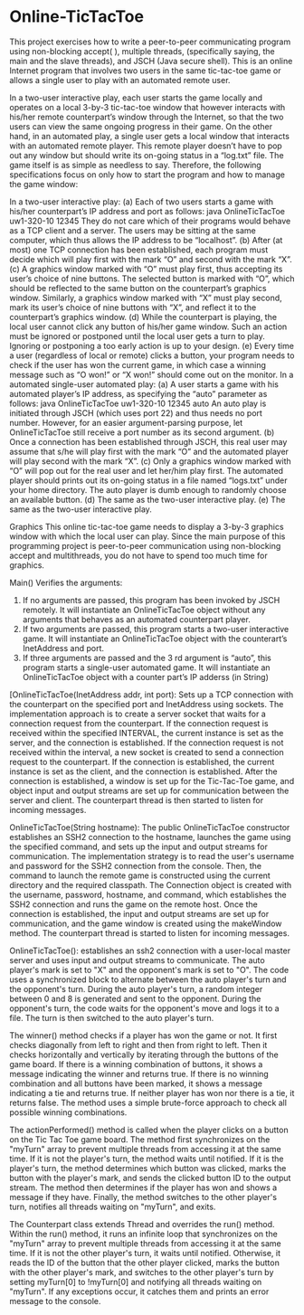# Online-TicTacToe
This project exercises how to write a peer-to-peer communicating program using non-blocking accept( ), multiple threads, (specifically saying, the main and the slave threads), and JSCH (Java secure shell).
This is an online Internet program that involves two users in the same tic-tac-toe game or allows a single
user to play with an automated remote user.

In a two-user interactive play, each user starts the game locally and operates on a local 3-by-3 tic-tac-toe
window that however interacts with his/her remote counterpart’s window through the Internet, so that the
two users can view the same ongoing progress in their game. On the other hand, in an automated play, a
single user gets a local window that interacts with an automated remote player. This remote player doesn’t
have to pop out any window but should write its on-going status in a “log.txt” file.
The game itself is as simple as needless to say. Therefore, the following specifications focus on only how
to start the program and how to manage the game window:

In a two-user interactive play:
(a) Each of two users starts a game with his/her counterpart’s IP address and port as follows:
java OnlineTicTacToe uw1-320-10 12345
They do not care which of their programs would behave as a TCP client and a server. The users may
be sitting at the same computer, which thus allows the IP address to be “localhost”.
(b) After (at most) one TCP connection has been established, each program must decide which will play
first with the mark “O” and second with the mark “X”.
(c) A graphics window marked with “O” must play first, thus accepting its user’s choice of nine buttons.
The selected button is marked with “O”, which should be reflected to the same button on the
counterpart’s graphics window. Similarly, a graphics window marked with “X” must play second,
mark its user’s choice of nine buttons with “X”, and reflect it to the counterpart’s graphics window.
(d) While the counterpart is playing, the local user cannot click any button of his/her game window.
Such an action must be ignored or postponed until the local user gets a turn to play. Ignoring or
postponing a too early action is up to your design.
(e) Every time a user (regardless of local or remote) clicks a button, your program needs to check if the
user has won the current game, in which case a winning message such as “O won!” or “X won!”
should come out on the monitor.
In a automated single-user automated play:
(a) A user starts a game with his automated player’s IP address, as specifying the “auto” parameter as
follows:
java OnlineTicTacToe uw1-320-10 12345 auto
An auto play is initiated through JSCH (which uses port 22) and thus needs no port number. However,
for an easier argument-parsing purpose, let OnlineTicTacToe still receive a port number as its second
argument.
(b) Once a connection has been established through JSCH, this real user may assume that s/he will play
first with the mark “O” and the automated player will play second with the mark “X”.
(c) Only a graphics window marked with “O” will pop out for the real user and let her/him play first.
The automated player should prints out its on-going status in a file named “logs.txt” under your home
directory. The auto player is dumb enough to randomly choose an available button.
(d) The same as the two-user interactive play.
(e) The same as the two-user interactive play.


Graphics
This online tic-tac-toe game needs to display a 3-by-3 graphics window with which the local user can play.
Since the main purpose of this programming project is peer-to-peer communication using non-blocking
accept and multithreads, you do not have to spend too much time for graphics. 


Main() Verifies the arguments:
1) If no arguments are passed, this program has been invoked by
JSCH remotely. It will instantiate an OnlineTicTacToe object
without any arguments that behaves as an automated
counterpart player.
2) If two arguments are passed, this program starts a two-user
interactive game. It will instantiate an OnlineTicTacToe
object with the counterart’s InetAddress and port.
3) If three arguments are passed and the 3 rd argument is “auto”,
this program starts a single-user automated game. It will
instantiate an OnlineTicTacToe object with a counter part’s IP
adderss (in String)


[OnlineTicTacToe(InetAddress addr, int port): Sets up a TCP connection with the counterpart on the specified port and InetAddress using sockets. 
The implementation approach is to create a server socket that waits for a connection request from the counterpart. 
If the connection request is received within the specified INTERVAL, the current instance is set as the server, and the connection is established. 
If the connection request is not received within the interval, a new socket is created to send a connection request to the counterpart. 
If the connection is established, the current instance is set as the client, and the connection is established. After the connection is established,
a window is set up for the Tic-Tac-Toe game, and object input and output streams are set up for communication between the server and client. 
The counterpart thread is then started to listen for incoming messages.

OnlineTicTacToe(String hostname): The public OnlineTicTacToe constructor establishes an SSH2 connection to the hostname, 
launches the game using the specified command, and sets up the input and output streams for communication. 
The implementation strategy is to read the user's username and password for the SSH2 connection from the console. 
Then, the command to launch the remote game is constructed using the current directory and the required classpath. 
The Connection object is created with the username, password, hostname, and command, which establishes the SSH2 connection and runs the game on the remote host.
Once the connection is established, the input and output streams are set up for communication, and the game window is created using the makeWindow method.
The counterpart thread is started to listen for incoming messages.

OnlineTicTacToe(): establishes an ssh2 connection with a user-local master server and uses input and output streams to communicate. 
The auto player's mark is set to "X" and the opponent's mark is set to "O". 
The code uses a synchronized block to alternate between the auto player's turn and the opponent's turn. 
During the auto player's turn, a random integer between 0 and 8 is generated and sent to the opponent. 
During the opponent's turn, the code waits for the opponent's move and logs it to a file. The turn is then switched to the auto player's turn.

The winner() method checks if a player has won the game or not. 
It first checks diagonally from left to right and then from right to left. 
Then it checks horizontally and vertically by iterating through the buttons of the game board. 
If there is a winning combination of buttons, it shows a message indicating the winner and returns true. 
If there is no winning combination and all buttons have been marked, it shows a message indicating a tie and returns true.
If neither player has won nor there is a tie, it returns false. The method uses a simple brute-force approach to check all possible winning combinations.

The actionPerformed() method is called when the player clicks on a button on the Tic Tac Toe game board. 
The method first synchronizes on the "myTurn" array to prevent multiple threads from accessing it at the same time. 
If it is not the player's turn, the method waits until notified. If it is the player's turn, the method determines which button was clicked,
marks the button with the player's mark, and sends the clicked button ID to the output stream. 
The method then determines if the player has won and shows a message if they have. 
Finally, the method switches to the other player's turn, notifies all threads waiting on "myTurn", and exits.

The Counterpart class extends Thread and overrides the run() method. Within the run() method, 
it runs an infinite loop that synchronizes on the "myTurn" array to prevent multiple threads from accessing it at the same time. 
If it is not the other player's turn, it waits until notified. Otherwise, it reads the ID of the button that the other player clicked, 
marks the button with the other player's mark, and switches to the other player's turn by setting myTurn[0] to !myTurn[0] and notifying all threads waiting on "myTurn". If any exceptions occur, it catches them and prints an error message to the console.
